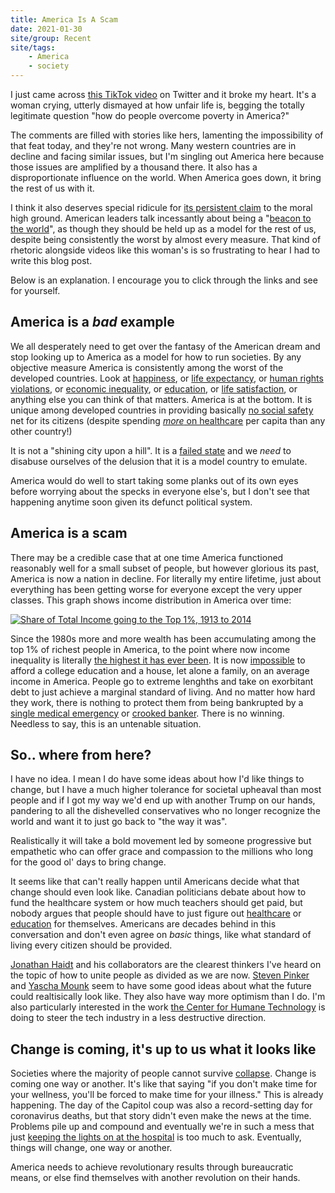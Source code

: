 ```yaml
---
title: America Is A Scam
date: 2021-01-30
site/group: Recent
site/tags:
    - America
    - society
---
```


I just came across [this TikTok video](https://twitter.com/DrPsyBuffy/status/1355537261232869381) on Twitter and it broke my heart. It's a woman crying, utterly dismayed at how unfair life is, begging the totally legitimate question "how do people overcome poverty in America?"

The comments are filled with stories like hers, lamenting the impossibility of that feat today, and they're not wrong. Many western countries are in decline and facing similar issues, but I'm singling out America here because those issues are amplified by a thousand there. It also has a disproportionate influence on the world. When America goes down, it bring the rest of us with it.

I think it also deserves special ridicule for [its persistent claim](https://www.ft.com/content/e9f7fc88-7f08-43af-976c-9b164cf32ed8) to the moral high ground. American leaders talk incessantly about being a "[beacon to the world](https://www.theglobeandmail.com/world/article-full-text-of-joe-biden-inauguration-speech/)", as though they should be held up as a model for the rest of us, despite being consistently the worst by almost every measure. That kind of rhetoric alongside videos like this woman's is so frustrating to hear I had to write this blog post.

Below is an explanation. I encourage you to click through the links and see for yourself.


## America is a _bad_ example

We all desperately need to get over the fantasy of the American dream and stop looking up to America as a model for how to run societies. By any objective measure America is consistently among the worst of the developed countries. Look at [happiness](https://worldhappiness.report/ed/2020/social-environments-for-world-happiness/#figure-21-ranking-of-happiness-20172019-part-1), or [life expectancy](https://ourworldindata.org/grapher/life-expectancy?tab=chart&time=2011..2015&country=GBR~OWID_WRL~KOR~USA~JPN~CAN~DEU~SWE~ISL~AUS~NZL~FRA~SGP&region=World), or [human rights violations](https://ourworldindata.org/grapher/human-rights-violations?tab=chart&time=2010..latest&country=FIN~CAN~DEU~FRA~GBR~USA~SWE~ISL~JPN~KOR~AUS~NZL), or [economic inequality](https://ourworldindata.org/grapher/economic-inequality-gini-index?tab=chart&time=2010..2015&country=AUS~CAN~FRA~DEU~ISL~JPN~KOR~SWE~GBR~USA), or [education](http://www.oecdbetterlifeindex.org/topics/education/), or [life satisfaction](http://www.oecdbetterlifeindex.org/topics/life-satisfaction/), or anything else you can think of that matters. America is at the bottom. It is unique among developed countries in providing basically [no social safety](https://www.usnews.com/news/business/articles/2020-05-10/pandemic-shows-contrasts-between-us-european-safety-nets) net for its citizens (despite spending [_more_ on healthcare](https://ourworldindata.org/grapher/health-expenditure-and-financing-per-capita?country=AUS~CAN~FRA~DEU~ISL~JPN~NZL~SWE~GBR~USA~ESP) per capita than any other country!)

It is not a "shining city upon a hill". It is a [failed state](https://www.theatlantic.com/magazine/archive/2020/06/underlying-conditions/610261/) and we _need_ to disabuse ourselves of the delusion that it is a model country to emulate.

America would do well to start taking some planks out of its own eyes before worrying about the specks in everyone else's, but I don't see that happening anytime soon given its defunct political system.

## America is a scam

There may be a credible case that at one time America functioned reasonably well for a small subset of people, but however glorious its past, America is now a nation in decline. For literally my entire lifetime, just about everything has been getting worse for everyone except the very upper classes. This graph shows income distribution in America over time:

[![Share of Total Income going to the Top 1%, 1913 to 2014](https://kiramclean.com/assets/images/america-is-a-scam/share-of-top-1-in-pre-tax-national-income.png)](https://ourworldindata.org/grapher/share-of-top-1-in-pre-tax-national-income?time=earliest..latest&country=~USA)

Since the 1980s more and more wealth has been accumulating among the top 1% of richest people in America, to the point where now income inequality is literally [the highest it has ever been](https://markets.businessinsider.com/news/stocks/income-inequality-reached-highest-level-ever-recorded-in-2018-2019-9-1028559996). It is now [ impossible](https://www.businessinsider.com/income-increase-young-adults-less-than-housing-tuition-costs-2019-9) to afford a college education and a house, let alone a family, on an average income in America. People go to extreme lenghths and take on exorbitant debt to just achieve a marginal standard of living. And no matter how hard they work, there is nothing to protect them from being bankrupted by a [single medical emergency](https://www.nasdaq.com/articles/medical-bankruptcy-is-killing-the-american-middle-class-2019-02-14) or [crooked banker](https://en.wikipedia.org/wiki/Subprime_mortgage_crisis#High-risk_mortgage_loans_and_lending/borrowing_practices). There is no winning. Needless to say, this is an untenable situation.

## So.. where from here?

I have no idea. I mean I do have some ideas about how I'd like things to change, but I have a much higher tolerance for societal upheaval than most people and if I got my way we'd  end up with another Trump on our hands, pandering to all the dishevelled conservatives who no longer recognize the world and want it to just go back to "the way it was".

Realistically it will take a bold movement led by someone progressive but empathetic who can offer grace and compassion to the millions who long for the good ol' days to bring change.

It seems like that can't really happen until Americans decide what that change should even look like. Canadian politicians debate about how to fund the healthcare system or how much teachers should get paid, but nobody argues that people should have to just figure out [healthcare](https://www.ncbi.nlm.nih.gov/pmc/articles/PMC2820074/) or [education](https://www.washingtonpost.com/news/answer-sheet/wp/2018/06/23/there-is-a-movement-to-privatize-public-education-in-america-heres-how-far-it-is-has-gotten/) for themselves. Americans are decades behind in this conversation and don't even agree on _basic_ things, like what standard of living every citizen should be provided.

[Jonathan Haidt](https://twitter.com/JonHaidt) and his collaborators are the clearest thinkers I've heard on the topic of how to unite people as divided as we are now. [Steven Pinker](https://twitter.com/sapinker) and [Yascha Mounk](https://twitter.com/Yascha_Mounk) seem to have some good ideas about what the future could realtisically look like. They also have way more optimism than I do. I'm also particularly interested in the work [the Center for Humane Technology](https://www.humanetech.com) is doing to steer the tech industry in a less destructive direction.

## Change is coming, it's up to us what it looks like

Societies where the majority of people cannot survive [collapse](https://www.bbc.com/future/article/20190218-are-we-on-the-road-to-civilisation-collapse). Change is coming one way or another. It's like that saying "if you don't make time for your wellness, you'll be forced to make time for your illness." This is already happening. The day of the Capitol coup was also a record-setting day for coronavirus deaths, but that story didn't even make the news at the time. Problems pile up and compound and eventually we're in such a mess that just [keeping the lights on at the hospital](https://www.theatlantic.com/health/archive/2020/12/the-worst-case-scenario-is-happening-hospitals-are-overwhelmed/617301/) is too much to ask. Eventually, things will change, one way or another.

America needs to achieve revolutionary results through bureaucratic means, or else find themselves with another revolution on their hands.
